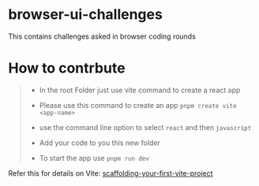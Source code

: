 
# browser-ui-challenges
This contains challenges asked in browser coding rounds


# How to contrbute


> - In the root Folder just use vite command to create a react app
>                    
> - Please use this command to create an app `pnpm create vite <app-name>`
>
> - use the command line option to select `react` and then `javascript`
>
> - Add your code to you this new folder
>
> - To start the app use `pnpm run dev`


Refer this for details on Vite: [scaffolding-your-first-vite-project](https://vitejs.dev/guide/#scaffolding-your-first-vite-project)
